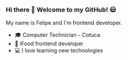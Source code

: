 ### Hi there 👋 Welcome to my GitHub! 😃

<!--
**FelipeCorerato/FelipeCorerato** is a ✨ _special_ ✨ repository because its `README.md` (this file) appears on your GitHub profile.

Here are some ideas to get you started:

- 🔭 I’m currently working on ...
- 🌱 I’m currently learning ...
- 👯 I’m looking to collaborate on ...
- 🤔 I’m looking for help with ...
- 💬 Ask me about ...
- 📫 How to reach me: ...
- 😄 Pronouns: ...
- ⚡ Fun fact: ...
-->

My name is Felipe and I'm frontend developer.

- 🎓 Computer Technician - Cotuca
- 🥡 iFood frontend developer
- 💻 I love learning new technologies 
